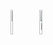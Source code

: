 <html>
  
  <figure>
   <img src="https://envato-shoebox-0.imgix.net/fc28/8181-bb18-4d72-b6e9-f5ed13951965/_MG_8176.jpg_21_06_2014.jpg?auto=compress%2Cformat&mark=https%3A%2F%2Felements-assets.envato.com%2Fstatic%2Fwatermark2.png&w=1600&fit=max&markalign=center%2Cmiddle&markalpha=18&s=f33469ddbfd7e40bc83a30230370256c"alt="Logo Tigre" width=10% height=10%/>
   <img src="https://pixabay.com/fr/illustrations/ai-g%C3%A9n%C3%A9r%C3%A9-panth%C3%A8re-noire-f%C3%A9lin-8798811/"alt="Logo Panthère"width=10% width=10%/>
    
 </figure>
  
    
 
  
   
  
  
 

 </html>
  

  



 
  
  

 
  




